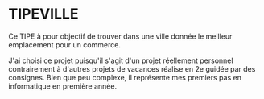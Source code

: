 # TIPEVILLE
Ce TIPE à pour objectif de trouver dans une ville donnée le meilleur emplacement pour un commerce.

J'ai choisi ce projet puisqu'il s'agit d'un projet réellement personnel contrairement à d'autres projets de vacances réalise en  2e guidée par des consignes. Bien que peu complexe, il représente mes premiers pas en informatique en première année.
